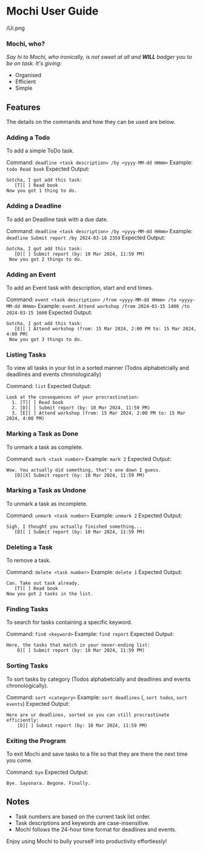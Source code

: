 # Mochi User Guide

/Ui.png
 
### Mochi, who?
_Say hi to Mochi, who ironically, is not sweet at all and **WILL** badger you to be on task. It's giving:_

- Organised
- Efficient
- Simple

## Features

The details on the commands and how they can be used are below.

### Adding a Todo
To add a simple ToDo task.

Command:   ```deadline <task description> /by <yyyy-MM-dd HHmm>```
Example: ```todo Read book```
Expected Output:
```
Gotcha, I got add this task:
   [T][ ] Read book
Now you got 1 thing to do.
```

### Adding a Deadline
To add an Deadline task with a due date.

Command:   ```deadline <task description> /by <yyyy-MM-dd HHmm>```
Example: ```deadline Submit report /by 2024-03-10 2359```
Expected Output:
```
Gotcha, I got add this task:
   [D][ ] Submit report (by: 10 Mar 2024, 11:59 PM)
 Now you got 2 things to do.
```

### Adding an Event
To add an Event task with description, start and end times.

Command:   ```event <task description> /from <yyyy-MM-dd HHmm> /to <yyyy-MM-dd HHmm>```
Example: ```event Attend workshop /from 2024-03-15 1400 /to 2024-03-15 1600```
Expected Output:
```
Gotcha, I got add this task:
   [E][ ] Attend workshop (from: 15 Mar 2024, 2:00 PM to: 15 Mar 2024, 4:00 PM)
 Now you got 3 things to do.
```

### Listing Tasks
To view all tasks in your list in a sorted manner (Todos alphabetcially and deadlines and events chronologically)

Command:   ```list```
Expected Output:
```
Look at the consequences of your procrastination:
  1. [T][ ] Read book
  2. [D][ ] Submit report (by: 10 Mar 2024, 11:59 PM)
  3. [E][ ] Attend workshop (from: 15 Mar 2024, 2:00 PM to: 15 Mar 2024, 4:00 PM)
```

### Marking a Task as Done
To unmark a task as complete.

Command:   ```mark <task number>```
Example: ```mark 2```
Expected Output:
```
Wow. You actually did something, that's one down I guess.
   [D][X] Submit report (by: 10 Mar 2024, 11:59 PM)
```

### Marking a Task as Undone
To unmark a task as incomplete.

Command:   ```unmark <task number>```
Example: ```unmark 2```
Expected Output:
```
Sigh, I thought you actually finished something...
   [D][ ] Submit report (by: 10 Mar 2024, 11:59 PM)
```

### Deleting a Task
To remove a task.

Command:   ```delete <task number>```
Example: ```delete 1```
Expected Output:
```
Can. Take out task already.
   [T][ ] Read book
Now you got 2 tasks in the list.
```

### Finding Tasks
To search for tasks containing a specific keyword.

Command:   ```find <keyword>```
Example: ```find report```
Expected Output:
```
Here, the tasks that match in your never-ending list:
    D][ ] Submit report (by: 10 Mar 2024, 11:59 PM)
```

### Sorting Tasks
To sort tasks by category (Todos alphabetcially and deadlines and events chronologically).

Command:   ```sort <category>```
Example: ```sort deadlines``` (, ```sort todos```, ```sort events```)
Expected Output:
```
Here are ur deadlines, sorted so you can still procrastinate efficiently:
    [D][ ] Submit report (by: 10 Mar 2024, 11:59 PM)
```

### Exiting the Program
To exit Mochi and save tasks to a file so that they are there the next time you come.

Command:   ```bye```
Expected Output:
```
Bye. Sayonara. Begone. Finally.
```


## Notes

+ Task numbers are based on the current task list order.
+ Task descriptions and keywords are case-insensitive.
+ Mochi follows the 24-hour time format for deadlines and events.

Enjoy using Mochi to bully yourself into productivity effortlessly!
